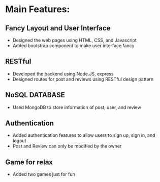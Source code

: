 # Main Features:

## Fancy Layout and User Interface
* Designed the web pages using HTML, CSS, and Javascript
* Added bootstrap component to make user interface fancy

## RESTful
* Developed the backend using Node.JS, express
* Designed routes for post and reviews using RESTful design pattern

## NoSQL DATABASE
* Used MongoDB to store information of post, user, and review

## Authentication
* Added authentication features to allow users to sign up, sign in, and logout
* Post and Review can only be modified by the owner

## Game for relax
* Added two games just for fun



